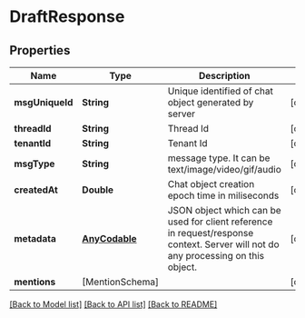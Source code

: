 # DraftResponse

## Properties
Name | Type | Description | Notes
------------ | ------------- | ------------- | -------------
**msgUniqueId** | **String** | Unique identified of chat object generated by server | [optional] 
**threadId** | **String** | Thread Id | [optional] 
**tenantId** | **String** | Tenant Id | [optional] 
**msgType** | **String** | message type. It can be text/image/video/gif/audio | [optional] 
**createdAt** | **Double** | Chat object creation epoch time in miliseconds | [optional] 
**metadata** | [**AnyCodable**](.md) | JSON object which can be used for client reference in request/response context. Server will not do any processing on this object. | [optional] 
**mentions** | [MentionSchema] |  | [optional] 

[[Back to Model list]](../README.md#documentation-for-models) [[Back to API list]](../README.md#documentation-for-api-endpoints) [[Back to README]](../README.md)


